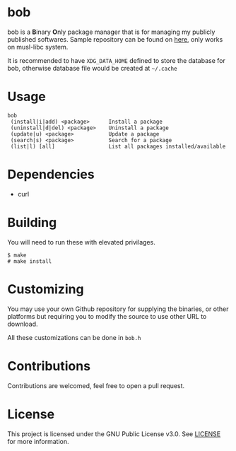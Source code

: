# bob
bob is a **B**inary **O**nly package manager that is for managing my publicly published softwares. Sample repository can be found on [here](https://bob.night0721.xyz), only works on musl-libc system.

It is recommended to have `XDG_DATA_HOME` defined to store the database for bob, otherwise database file would be created at `~/.cache`

# Usage
```
bob
 (install|i|add) <package>	    Install a package
 (uninstall|d|del) <package>	Uninstall a package
 (update|u) <package>		    Update a package
 (search|s) <package>		    Search for a package
 (list|l) [all] 		        List all packages installed/available
```

# Dependencies
- curl

# Building
You will need to run these with elevated privilages.
```
$ make 
# make install
```

# Customizing
You may use your own Github repository for supplying the binaries, or other platforms but requiring you to modify the source to use other URL to download.

All these customizations can be done in `bob.h`

# Contributions
Contributions are welcomed, feel free to open a pull request.

# License
This project is licensed under the GNU Public License v3.0. See [LICENSE](https://github.com/night0721/bob/blob/master/LICENSE) for more information.
